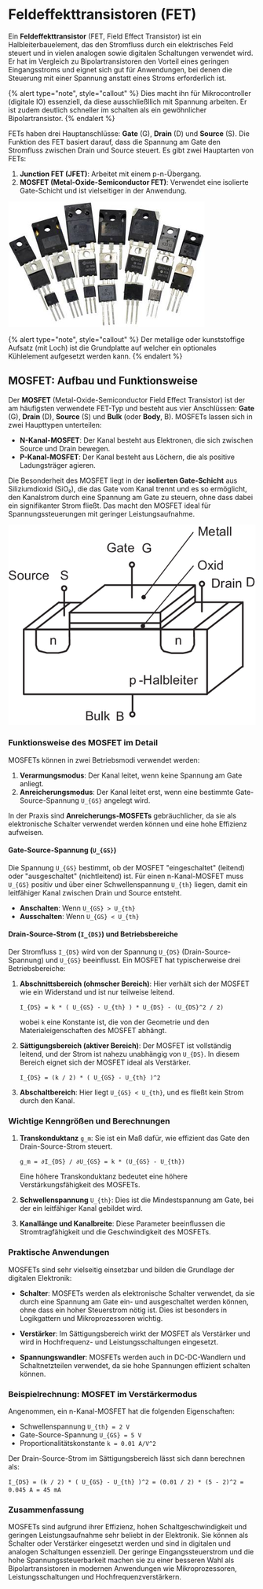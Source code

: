
# Feldeffekttransistoren (FET)

Ein **Feldeffekttransistor** (FET, Field Effect Transistor) ist ein Halbleiterbauelement, das den Stromfluss durch ein elektrisches Feld steuert und in vielen analogen sowie digitalen Schaltungen verwendet wird. Er hat im Vergleich zu Bipolartransistoren den Vorteil eines geringen Eingangsstroms und eignet sich gut für Anwendungen, bei denen die Steuerung mit einer Spannung anstatt eines Stroms erforderlich ist.

{% alert type="note", style="callout" %}
Dies macht ihn für Mikrocontroller (digitale IO) essenziell, da diese ausschließllich mit Spannung arbeiten. Er ist zudem deutlich schneller im schalten als ein gewöhnlicher Bipolartransistor.
{% endalert %}

FETs haben drei Hauptanschlüsse: **Gate** (G), **Drain** (D) und **Source** (S). Die Funktion des FET basiert darauf, dass die Spannung am Gate den Stromfluss zwischen Drain und Source steuert. Es gibt zwei Hauptarten von FETs:
1. **Junction FET (JFET)**: Arbeitet mit einem p-n-Übergang.
2. **MOSFET (Metal-Oxide-Semiconductor FET)**: Verwendet eine isolierte Gate-Schicht und ist vielseitiger in der Anwendung.

![Feldeffektransistoren](/images/feldeffekttransistoren.jpg)

{% alert type="note", style="callout" %}
Der metallige oder kunststoffige Aufsatz (mit Loch) ist die Grundplatte auf welcher ein optionales Kühlelement aufgesetzt werden kann.
{% endalert %}

## MOSFET: Aufbau und Funktionsweise

Der **MOSFET** (Metal-Oxide-Semiconductor Field Effect Transistor) ist der am häufigsten verwendete FET-Typ und besteht aus vier Anschlüssen: **Gate** (G), **Drain** (D), **Source** (S) und **Bulk** (oder **Body**, B). MOSFETs lassen sich in zwei Haupttypen unterteilen:
- **N-Kanal-MOSFET**: Der Kanal besteht aus Elektronen, die sich zwischen Source und Drain bewegen.
- **P-Kanal-MOSFET**: Der Kanal besteht aus Löchern, die als positive Ladungsträger agieren.

Die Besonderheit des MOSFET liegt in der **isolierten Gate-Schicht** aus Siliziumdioxid (SiO₂), die das Gate vom Kanal trennt und es so ermöglicht, den Kanalstrom durch eine Spannung am Gate zu steuern, ohne dass dabei ein signifikanter Strom fließt. Das macht den MOSFET ideal für Spannungssteuerungen mit geringer Leistungsaufnahme.

![Feldeffektransistoren](/images/feldeffekttransistor-aufbau.png)

### Funktionsweise des MOSFET im Detail

MOSFETs können in zwei Betriebsmodi verwendet werden:
1. **Verarmungsmodus**: Der Kanal leitet, wenn keine Spannung am Gate anliegt.
2. **Anreicherungsmodus**: Der Kanal leitet erst, wenn eine bestimmte Gate-Source-Spannung `U_{GS}` angelegt wird.

In der Praxis sind **Anreicherungs-MOSFETs** gebräuchlicher, da sie als elektronische Schalter verwendet werden können und eine hohe Effizienz aufweisen.

#### Gate-Source-Spannung (`U_{GS}`)

Die Spannung `U_{GS}` bestimmt, ob der MOSFET "eingeschaltet" (leitend) oder "ausgeschaltet" (nichtleitend) ist. Für einen n-Kanal-MOSFET muss `U_{GS}` positiv und über einer Schwellenspannung `U_{th}` liegen, damit ein leitfähiger Kanal zwischen Drain und Source entsteht.

- **Anschalten**: Wenn `U_{GS} > U_{th}`
- **Ausschalten**: Wenn `U_{GS} < U_{th}`

#### Drain-Source-Strom (`I_{DS}`) und Betriebsbereiche

Der Stromfluss `I_{DS}` wird von der Spannung `U_{DS}` (Drain-Source-Spannung) und `U_{GS}` beeinflusst. Ein MOSFET hat typischerweise drei Betriebsbereiche:

1. **Abschnittsbereich (ohmscher Bereich)**: Hier verhält sich der MOSFET wie ein Widerstand und ist nur teilweise leitend.
   ```
   I_{DS} = k * ( U_{GS} - U_{th} ) * U_{DS} - (U_{DS}^2 / 2)
   ```
   wobei `k` eine Konstante ist, die von der Geometrie und den Materialeigenschaften des MOSFET abhängt.

2. **Sättigungsbereich (aktiver Bereich)**: Der MOSFET ist vollständig leitend, und der Strom ist nahezu unabhängig von `U_{DS}`. In diesem Bereich eignet sich der MOSFET ideal als Verstärker.
   ```
   I_{DS} = (k / 2) * ( U_{GS} - U_{th} )^2
   ```

3. **Abschaltbereich**: Hier liegt `U_{GS} < U_{th}`, und es fließt kein Strom durch den Kanal.

### Wichtige Kenngrößen und Berechnungen

1. **Transkonduktanz** `g_m`: Sie ist ein Maß dafür, wie effizient das Gate den Drain-Source-Strom steuert.
   ```
   g_m = ∂I_{DS} / ∂U_{GS} = k * (U_{GS} - U_{th})
   ```
   Eine höhere Transkonduktanz bedeutet eine höhere Verstärkungsfähigkeit des MOSFETs.

2. **Schwellenspannung** `U_{th}`: Dies ist die Mindestspannung am Gate, bei der ein leitfähiger Kanal gebildet wird.

3. **Kanallänge und Kanalbreite**: Diese Parameter beeinflussen die Stromtragfähigkeit und die Geschwindigkeit des MOSFETs.

### Praktische Anwendungen

MOSFETs sind sehr vielseitig einsetzbar und bilden die Grundlage der digitalen Elektronik:

- **Schalter**: MOSFETs werden als elektronische Schalter verwendet, da sie durch eine Spannung am Gate ein- und ausgeschaltet werden können, ohne dass ein hoher Steuerstrom nötig ist. Dies ist besonders in Logikgattern und Mikroprozessoren wichtig.

- **Verstärker**: Im Sättigungsbereich wirkt der MOSFET als Verstärker und wird in Hochfrequenz- und Leistungsschaltungen eingesetzt.

- **Spannungswandler**: MOSFETs werden auch in DC-DC-Wandlern und Schaltnetzteilen verwendet, da sie hohe Spannungen effizient schalten können.

### Beispielrechnung: MOSFET im Verstärkermodus

Angenommen, ein n-Kanal-MOSFET hat die folgenden Eigenschaften:
- Schwellenspannung `U_{th} = 2 V`
- Gate-Source-Spannung `U_{GS} = 5 V`
- Proportionalitätskonstante `k = 0.01 A/V^2`

Der Drain-Source-Strom im Sättigungsbereich lässt sich dann berechnen als:
```
I_{DS} = (k / 2) * ( U_{GS} - U_{th} )^2 = (0.01 / 2) * (5 - 2)^2 = 0.045 A = 45 mA
```

### Zusammenfassung

MOSFETs sind aufgrund ihrer Effizienz, hohen Schaltgeschwindigkeit und geringen Leistungsaufnahme sehr beliebt in der Elektronik. Sie können als Schalter oder Verstärker eingesetzt werden und sind in digitalen und analogen Schaltungen essenziell. Der geringe Eingangssteuerstrom und die hohe Spannungssteuerbarkeit machen sie zu einer besseren Wahl als Bipolartransistoren in modernen Anwendungen wie Mikroprozessoren, Leistungsschaltungen und Hochfrequenzverstärkern.
